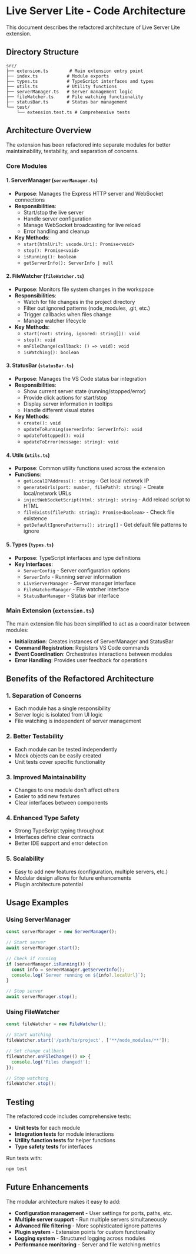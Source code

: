 # Live Server Lite - Code Architecture

This document describes the refactored architecture of Live Server Lite extension.

## Directory Structure

```
src/
├── extension.ts        # Main extension entry point
├── index.ts           # Module exports
├── types.ts           # TypeScript interfaces and types
├── utils.ts           # Utility functions
├── serverManager.ts   # Server management logic
├── fileWatcher.ts     # File watching functionality
├── statusBar.ts       # Status bar management
└── test/
    └── extension.test.ts # Comprehensive tests
```

## Architecture Overview

The extension has been refactored into separate modules for better maintainability, testability, and separation of concerns.

### Core Modules

#### 1. **ServerManager** (`serverManager.ts`)
- **Purpose**: Manages the Express HTTP server and WebSocket connections
- **Responsibilities**:
  - Start/stop the live server
  - Handle server configuration
  - Manage WebSocket broadcasting for live reload
  - Error handling and cleanup
- **Key Methods**:
  - `start(htmlUri?: vscode.Uri): Promise<void>`
  - `stop(): Promise<void>`
  - `isRunning(): boolean`
  - `getServerInfo(): ServerInfo | null`

#### 2. **FileWatcher** (`fileWatcher.ts`)
- **Purpose**: Monitors file system changes in the workspace
- **Responsibilities**:
  - Watch for file changes in the project directory
  - Filter out ignored patterns (node_modules, .git, etc.)
  - Trigger callbacks when files change
  - Manage watcher lifecycle
- **Key Methods**:
  - `start(root: string, ignored: string[]): void`
  - `stop(): void`
  - `onFileChange(callback: () => void): void`
  - `isWatching(): boolean`

#### 3. **StatusBar** (`statusBar.ts`)
- **Purpose**: Manages the VS Code status bar integration
- **Responsibilities**:
  - Show current server state (running/stopped/error)
  - Provide click actions for start/stop
  - Display server information in tooltips
  - Handle different visual states
- **Key Methods**:
  - `create(): void`
  - `updateToRunning(serverInfo: ServerInfo): void`
  - `updateToStopped(): void`
  - `updateToError(message: string): void`

#### 4. **Utils** (`utils.ts`)
- **Purpose**: Common utility functions used across the extension
- **Functions**:
  - `getLocalIPAddress(): string` - Get local network IP
  - `generateUrls(port: number, filePath?: string)` - Create local/network URLs
  - `injectWebSocketScript(html: string): string` - Add reload script to HTML
  - `fileExists(filePath: string): Promise<boolean>` - Check file existence
  - `getDefaultIgnorePatterns(): string[]` - Get default file patterns to ignore

#### 5. **Types** (`types.ts`)
- **Purpose**: TypeScript interfaces and type definitions
- **Key Interfaces**:
  - `ServerConfig` - Server configuration options
  - `ServerInfo` - Running server information
  - `LiveServerManager` - Server manager interface
  - `FileWatcherManager` - File watcher interface
  - `StatusBarManager` - Status bar interface

### Main Extension (`extension.ts`)

The main extension file has been simplified to act as a coordinator between modules:

- **Initialization**: Creates instances of ServerManager and StatusBar
- **Command Registration**: Registers VS Code commands
- **Event Coordination**: Orchestrates interactions between modules
- **Error Handling**: Provides user feedback for operations

## Benefits of the Refactored Architecture

### 1. **Separation of Concerns**
- Each module has a single responsibility
- Server logic is isolated from UI logic
- File watching is independent of server management

### 2. **Better Testability**
- Each module can be tested independently
- Mock objects can be easily created
- Unit tests cover specific functionality

### 3. **Improved Maintainability**
- Changes to one module don't affect others
- Easier to add new features
- Clear interfaces between components

### 4. **Enhanced Type Safety**
- Strong TypeScript typing throughout
- Interfaces define clear contracts
- Better IDE support and error detection

### 5. **Scalability**
- Easy to add new features (configuration, multiple servers, etc.)
- Modular design allows for future enhancements
- Plugin architecture potential

## Usage Examples

### Using ServerManager
```typescript
const serverManager = new ServerManager();

// Start server
await serverManager.start();

// Check if running
if (serverManager.isRunning()) {
  const info = serverManager.getServerInfo();
  console.log(`Server running on ${info?.localUrl}`);
}

// Stop server
await serverManager.stop();
```

### Using FileWatcher
```typescript
const fileWatcher = new FileWatcher();

// Start watching
fileWatcher.start('/path/to/project', ['**/node_modules/**']);

// Set change callback
fileWatcher.onFileChange(() => {
  console.log('Files changed!');
});

// Stop watching
fileWatcher.stop();
```

## Testing

The refactored code includes comprehensive tests:
- **Unit tests** for each module
- **Integration tests** for module interactions
- **Utility function tests** for helper functions
- **Type safety tests** for interfaces

Run tests with:
```bash
npm test
```

## Future Enhancements

The modular architecture makes it easy to add:
- **Configuration management** - User settings for ports, paths, etc.
- **Multiple server support** - Run multiple servers simultaneously
- **Advanced file filtering** - More sophisticated ignore patterns
- **Plugin system** - Extension points for custom functionality
- **Logging system** - Structured logging across modules
- **Performance monitoring** - Server and file watching metrics